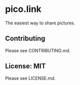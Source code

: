 # pico.link

The easiest way to share pictures.

## Contributing

Please see CONTRIBUTING.md.

## License: MIT

Please see LICENSE.md.
